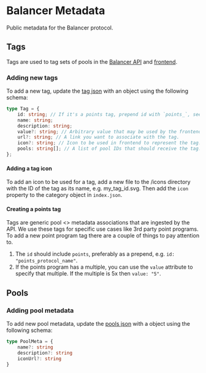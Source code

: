 # Balancer Metadata

Public metadata for the Balancer protocol.

## Tags

Tags are used to tag sets of pools in the [Balancer API](https://github.com/balancer/backend) and [frontend](https://github.com/balancer/frontend-monorepo).

### Adding new tags

To add a new tag, update the [tag json](https://github.com/balancer/metadata/blob/main/pools/tag/index.json) with an object using the following schema:

```ts
type Tag = {
    id: string; // If it's a points tag, prepend id with `points_`, see existing tags for examples.
    name: string;
    description: string;
    value?: string; // Arbitrary value that may be used by the frontend to provide more context, e.g. points multiples for points tags.
    url?: string; // A link you want to associate with the tag.
    icon?: string; // Icon to be used in frontend to represent the tag. Should be a relative path, see existing tags for examples.
    pools: string[]; // A list of pool IDs that should receive the tag.
};
```

#### Adding a tag icon

To add an icon to be used for a tag, add a new file to the /icons directory with
the ID of the tag as its name, e.g. my_tag_id.svg. Then add the
`icon` property to the category object in `index.json`.

#### Creating a points tag

Tags are generic pool <> metadata associations that are ingested by the API. We use these tags for specific use cases like 3rd party point programs. To add a new point program tag there are a couple of things to pay attention to.

1. The `id` should include `points`, preferably as a prepend, e.g. `id: "points_protocol_name"`.
2. If the points program has a multiple, you can use the `value` attribute to specify that multiple. If the multiple is 5x then `value: "5"`.

## Pools

### Adding pool metadata

To add new pool metadata, update the [pools
json](https://github.com/balancer/metadata/blob/main/pools/index.json) with a
object using the following schema:

```ts
type PoolMeta = {
    name?: string
    description?: string
    iconUrl?: string
}
